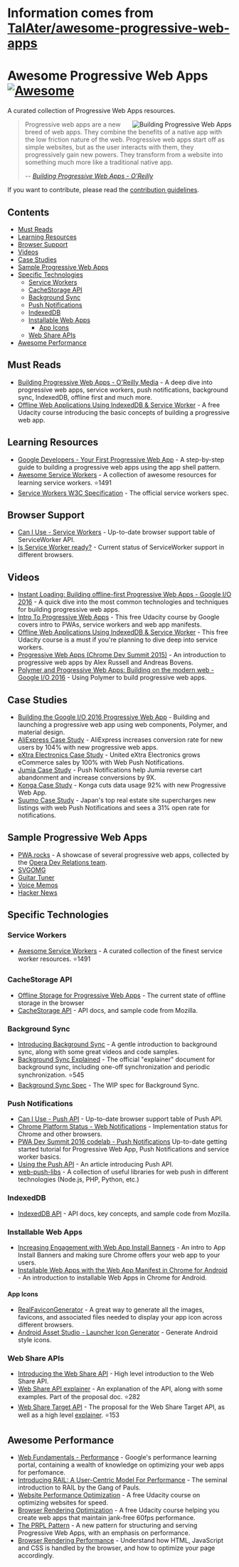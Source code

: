 # Information comes from [TalAter/awesome-progressive-web-apps](https://github.com/TalAter/awesome-progressive-web-apps)
# Awesome Progressive Web Apps [![Awesome](https://cdn.rawgit.com/sindresorhus/awesome/d7305f38d29fed78fa85652e3a63e154dd8e8829/media/badge.svg)](https://github.com/sindresorhus/awesome)

A curated collection of Progressive Web Apps resources.

<a href="https://pwabook.com/oreillyapwa"><img align="right" src="images/mpwa.png" alt="Building Progressive Web Apps"></a>
> Progressive web apps are a new breed of web apps. They combine the benefits of a native app with the low friction nature of the web. Progressive web apps start off as simple websites, but as the user interacts with them, they progressively gain new powers. They transform from a website into something much more like a traditional native app.
>
> -- <cite>[Building Progressive Web Apps - O'Reilly](https://pwabook.com/oreillyapwa)</cite>

If you want to contribute, please read the [contribution guidelines](contributing.md).

## Contents

- [Must Reads](#must-reads)
- [Learning Resources](#learning-resources)
- [Browser Support](#browser-support)
- [Videos](#videos)
- [Case Studies](#case-studies)
- [Sample Progressive Web Apps](#sample-progressive-web-apps)
- [Specific Technologies](#specific-technologies)
  - [Service Workers](#service-workers)
  - [CacheStorage API](#cachestorage-api)
  - [Background Sync](#background-sync)
  - [Push Notifications](#push-notifications)
  - [IndexedDB](#indexeddb)
  - [Installable Web Apps](#installable-web-apps)
    - [App Icons](#app-icons)
  - [Web Share APIs](#web-share-apis)
- [Awesome Performance](#awesome-performance)

## Must Reads

- [Building Progressive Web Apps - O'Reilly Media](https://pwabook.com/oreillyapwa) - A deep dive into progressive web apps, service workers, push notifications, background sync, IndexedDB, offline first and much more.
- [Offline Web Applications Using IndexedDB & Service Worker](https://www.udacity.com/course/offline-web-applications--ud899) - A free Udacity course introducing the basic concepts of building a progressive web app.

## Learning Resources

- [Google Developers - Your First Progressive Web App](https://developers.google.com/web/fundamentals/getting-started/your-first-progressive-web-app/?hl=en) - A step-by-step guide to building a progressive web apps using the app shell pattern.
- [Awesome Service Workers](https://github.com/TalAter/awesome-service-workers) - A collection of awesome resources for learning service workers. :star:1491
- [Service Workers W3C Specification](https://www.w3.org/TR/service-workers/) - The official service workers spec.

## Browser Support

- [Can I Use - Service Workers](http://caniuse.com/#feat=serviceworkers) - Up-to-date browser support table of ServiceWorker API.
- [Is Service Worker ready?](https://jakearchibald.github.io/isserviceworkerready/) - Current status of ServiceWorker support in different browsers.

## Videos

- [Instant Loading: Building offline-first Progressive Web Apps - Google I/O 2016](https://youtu.be/cmGr0RszHc8) - A quick dive into the most common technologies and techniques for building progressive web apps.
- [Intro To Progressive Web Apps](https://www.udacity.com/course/intro-to-progressive-web-apps--ud811) - This free Udacity course by Google covers intro to PWAs, service workers and web app manifests.
- [Offline Web Applications Using IndexedDB & Service Worker](https://www.udacity.com/course/offline-web-applications--ud899) - This free Udacity course is a must if you're planning to dive deep into service workers.
- [Progressive Web Apps (Chrome Dev Summit 2015)](https://www.youtube.com/watch?v=MyQ8mtR9WxI) - An introduction to progressive web apps by Alex Russell and Andreas Bovens.
- [Polymer and Progressive Web Apps: Building on the modern web - Google I/O 2016](https://www.youtube.com/watch?v=fFF2Yup2dMM) - Using Polymer to build progressive web apps.

## Case Studies

- [Building the Google I/O 2016 Progressive Web App](https://developers.google.com/web/showcase/2016/iowa2016) - Building and launching a progressive web app using web components, Polymer, and material design.
- [AliExpress Case Study](https://developers.google.com/web/showcase/2016/aliexpress) - AliExpress increases conversion rate for new users by 104% with new progressive web apps.
- [eXtra Electronics Case Study](https://developers.google.com/web/showcase/2016/extra) - United eXtra Electronics grows eCommerce sales by 100% with Web Push Notifications.
- [Jumia Case Study](https://developers.google.com/web/showcase/2016/jumia) - Push Notifications help Jumia reverse cart abandonment and increase conversions by 9X.
- [Konga Case Study](https://developers.google.com/web/showcase/2016/konga) - Konga cuts data usage 92% with new Progressive Web App.
- [Suumo Case Study](https://developers.google.com/web/showcase/2016/suumo) - Japan's top real estate site supercharges new listings with web Push Notifications and sees a 31% open rate for notifications.

## Sample Progressive Web Apps

- [PWA.rocks](https://pwa.rocks/) - A showcase of several progressive web apps, collected by the [Opera Dev Relations team](https://twitter.com/ODevRel).
- [SVGOMG](https://jakearchibald.github.io/svgomg/)
- [Guitar Tuner](https://aerotwist.com/blog/guitar-tuner/)
- [Voice Memos](https://voice-memos.appspot.com/)
- [Hacker News](https://react-hn.appspot.com/)

## Specific Technologies

### Service Workers

- [Awesome Service Workers](https://github.com/TalAter/awesome-service-workers/) - A curated collection of the finest service worker resources. :star:1491

### CacheStorage API

- [Offline Storage for Progressive Web Apps](https://medium.com/@addyosmani/offline-storage-for-progressive-web-apps-70d52695513c) - The current state of offline storage in the browser
- [CacheStorage API](https://developer.mozilla.org/en-US/docs/Web/API/Cache) - API docs, and sample code from Mozilla.

### Background Sync

- [Introducing Background Sync](https://developers.google.com/web/updates/2015/12/background-sync) - A gentle introduction to background sync, along with some great videos and code samples.
- [Background Sync Explained](https://github.com/WICG/BackgroundSync/blob/master/explainer.md) - The official "explainer" document for background sync, including one-off synchronization and periodic synchronization. :star:545
- [Background Sync Spec](https://wicg.github.io/BackgroundSync/spec/) - The WIP spec for Background Sync.

### Push Notifications

- [Can I Use - Push API](http://caniuse.com/#feat=push-api) - Up-to-date browser support table of Push API.
- [Chrome Platform Status - Web Notifications](https://www.chromestatus.com/feature/5480344312610816) - Implementation status for Chrome and other browsers.
- [PWA Dev Summit 2016 codelab - Push Notifications](https://developers.google.com/web/fundamentals/getting-started/push-notifications/?hl=en) Up-to-date getting started tutorial for Progressive Web App, Push Notifications and service worker basics.
- [Using the Push API](https://developer.mozilla.org/en-US/docs/Web/API/Push_API/Using_the_Push_API) - An article introducing Push API.
- [web-push-libs](https://github.com/web-push-libs) - A collection of useful libraries for web push in different technologies (Node.js, PHP, Python, etc.)

### IndexedDB

- [IndexedDB API](https://developer.mozilla.org/en/docs/Web/API/IndexedDB_API) - API docs, key concepts, and sample code from Mozilla.

### Installable Web Apps

- [Increasing Engagement with Web App Install Banners](https://developers.google.com/web/updates/2015/03/increasing-engagement-with-app-install-banners-in-chrome-for-android?hl=en) - An intro to App Install Banners and making sure Chrome offers your web app to your users.
- [Installable Web Apps with the Web App Manifest in Chrome for Android](https://developers.google.com/web/updates/2014/11/Support-for-installable-web-apps-with-webapp-manifest-in-chrome-38-for-Android) - An introduction to installable Web Apps in Chrome for Android.

#### App Icons

- [RealFaviconGenerator](http://realfavicongenerator.net/) - A great way to generate all the images, favicons, and associated files needed to display your app icon across different browsers.
- [Android Asset Studio - Launcher Icon Generator](https://romannurik.github.io/AndroidAssetStudio/icons-launcher.html) - Generate Android style icons.

### Web Share APIs

- [Introducing the Web Share API](https://developers.google.com/web/updates/2016/10/navigator-share) - High level introduction to the Web Share API.
- [Web Share API explainer](https://github.com/WICG/web-share/blob/master/docs/explainer.md) - An explanation of the API, along with some examples. Part of the proposal doc. :star:282
- [Web Share Target API](https://github.com/WICG/web-share-target) - The proposal for the Web Share Target API, as well as a high level [explainer](https://github.com/WICG/web-share-target/blob/master/docs/explainer.md). :star:153

## Awesome Performance

- [Web Fundamentals - Performance](https://developers.google.com/web/fundamentals/performance/) - Google's performance learning portal, containing a wealth of knowledge on optimizing your web apps for perfomance.
- [Introducing RAIL: A User-Centric Model For Performance](https://www.smashingmagazine.com/2015/10/rail-user-centric-model-performance/) - The seminal introduction to RAIL by the Gang of Pauls.
- [Website Performance Optimization](https://udacity.com/ud884) - A free Udacity course on optimizing websites for speed.
- [Browser Rendering Optimization](https://udacity.com/ud860) - A free Udacity course helping you create web apps that maintain jank-free 60fps performance.
- [The PRPL Pattern](https://developers.google.com/web/fundamentals/performance/prpl-pattern/) - A new pattern for structuring and serving Progressive Web Apps, with an emphasis on performance.
- [Browser Rendering Performance](https://developers.google.com/web/fundamentals/performance/rendering/) - Understand how HTML, JavaScript and CSS is handled by the browser, and how to optimize your page accordingly.


